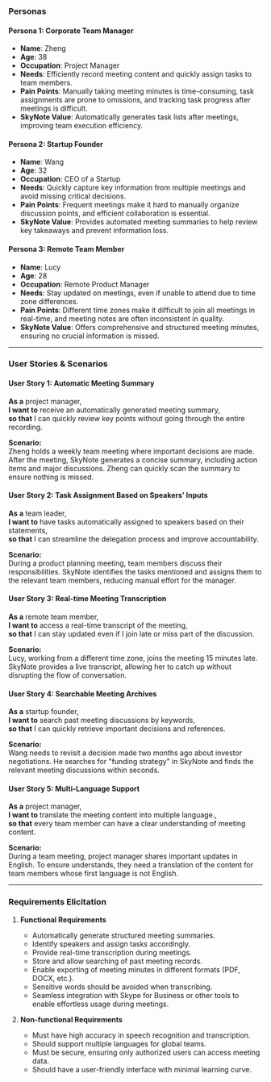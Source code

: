### **Personas**

#### **Persona 1: Corporate Team Manager**

- **Name**: Zheng
- **Age**: 38
- **Occupation**: Project Manager
- **Needs**: Efficiently record meeting content and quickly assign tasks to team members.
- **Pain Points**: Manually taking meeting minutes is time-consuming, task assignments are prone to omissions, and tracking task progress after meetings is difficult.
- **SkyNote Value**: Automatically generates task lists after meetings, improving team execution efficiency.

#### **Persona 2: Startup Founder**

- **Name**: Wang
- **Age**: 32
- **Occupation**: CEO of a Startup
- **Needs**: Quickly capture key information from multiple meetings and avoid missing critical decisions.
- **Pain Points**: Frequent meetings make it hard to manually organize discussion points, and efficient collaboration is essential.
- **SkyNote Value**: Provides automated meeting summaries to help review key takeaways and prevent information loss.

#### **Persona 3: Remote Team Member**

- **Name**: Lucy
- **Age**: 28
- **Occupation**: Remote Product Manager
- **Needs**: Stay updated on meetings, even if unable to attend due to time zone differences.
- **Pain Points**: Different time zones make it difficult to join all meetings in real-time, and meeting notes are often inconsistent in quality.
- **SkyNote Value**: Offers comprehensive and structured meeting minutes, ensuring no crucial information is missed.

---

### **User Stories & Scenarios**

#### **User Story 1: Automatic Meeting Summary**

**As a** project manager,  
**I want to** receive an automatically generated meeting summary,  
**so that** I can quickly review key points without going through the entire recording.

**Scenario:**  
Zheng holds a weekly team meeting where important decisions are made. After the meeting, SkyNote generates a concise summary, including action items and major discussions. Zheng can quickly scan the summary to ensure nothing is missed.

#### **User Story 2: Task Assignment Based on Speakers’ Inputs**

**As a** team leader,  
**I want to** have tasks automatically assigned to speakers based on their statements,  
**so that** I can streamline the delegation process and improve accountability.

**Scenario:**  
During a product planning meeting, team members discuss their responsibilities. SkyNote identifies the tasks mentioned and assigns them to the relevant team members, reducing manual effort for the manager.

#### **User Story 3: Real-time Meeting Transcription**

**As a** remote team member,  
**I want to** access a real-time transcript of the meeting,  
**so that** I can stay updated even if I join late or miss part of the discussion.

**Scenario:**  
Lucy, working from a different time zone, joins the meeting 15 minutes late. SkyNote provides a live transcript, allowing her to catch up without disrupting the flow of conversation.

#### **User Story 4: Searchable Meeting Archives**

**As a** startup founder,  
**I want to** search past meeting discussions by keywords,  
**so that** I can quickly retrieve important decisions and references.

**Scenario:**  
Wang needs to revisit a decision made two months ago about investor negotiations. He searches for "funding strategy" in SkyNote and finds the relevant meeting discussions within seconds.

#### **User Story 5: Multi-Language Support**

**As a** project manager,  
**I want to** translate the meeting content into multiple language.,  
**so that** every team member can have a clear understanding of meeting content.

**Scenario:**  
During a team meeting, project manager shares important updates in English. To ensure understands, they need a translation of the content for team members whose first language is not English.

---

### **Requirements Elicitation**

1. **Functional Requirements**
   
   - Automatically generate structured meeting summaries.
   - Identify speakers and assign tasks accordingly.
   - Provide real-time transcription during meetings.
   - Store and allow searching of past meeting records.
   - Enable exporting of meeting minutes in different formats (PDF, DOCX, etc.).
   - Sensitive words should be avoided when transcribing.
   - Seamless integration with Skype for Business or other tools to enable effortless usage during meetings.

2. **Non-functional Requirements**
   
   - Must have high accuracy in speech recognition and transcription.
   - Should support multiple languages for global teams.
   - Must be secure, ensuring only authorized users can access meeting data.
   - Should have a user-friendly interface with minimal learning curve.
